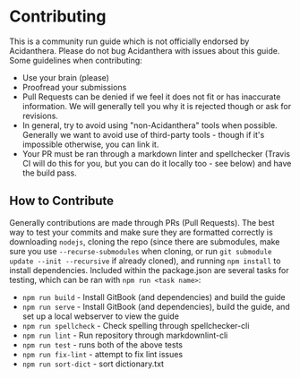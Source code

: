 # Contributing

This is a community run guide which is not officially endorsed by Acidanthera. Please do not bug Acidanthera with issues about this guide. Some guidelines when contributing:

* Use your brain (please)
* Proofread your submissions
* Pull Requests can be denied if we feel it does not fit or has inaccurate information. We will generally tell you why it is rejected though or ask for revisions.
* In general, try to avoid using "non-Acidanthera" tools when possible. Generally we want to avoid use of third-party tools - though if it's impossible otherwise, you can link it.
* Your PR must be ran through a markdown linter and spellchecker (Travis CI will do this for you, but you can do it locally too - see below) and have the build pass.

## How to Contribute

Generally contributions are made through PRs (Pull Requests). The best way to test your commits and make sure they are formatted correctly is downloading `nodejs`, cloning the repo (since there are submodules, make sure you use `--recurse-submodules` when cloning, or run `git submodule update --init --recursive` if already cloned), and running `npm install` to install dependencies. Included within the package.json are several tasks for testing, which can be ran with `npm run <task name>`:

* `npm run build` - Install GitBook (and dependencies) and build the guide
* `npm run serve` - Install GitBook (and dependencies), build the guide, and set up a local webserver to view the guide
* `npm run spellcheck` - Check spelling through spellchecker-cli
* `npm run lint` - Run repository through markdownlint-cli
* `npm run test` - runs both of the above tests
* `npm run fix-lint` - attempt to fix lint issues
* `npm run sort-dict` - sort dictionary.txt
